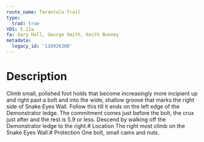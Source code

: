 ```yaml
---
route_name: Tarantula Trail
type:
  trad: true
YDS: 5.11a
fa: Gary Hall, George Smith, Keith Bunney
metadata:
  legacy_id: '110926300'
---
```

# Description
Climb small, polished foot holds that become increasingly more incipient up and right past a bolt and into the wide, shallow groove that marks the right side of Snake Eyes Wall. Follow this till it ends on the left edge of the Demonstrator ledge. The commitment comes just before the bolt, the crux just after and the rest is 5.9 or less. Descend by walking off the Demonstrator ledge to the right.# Location
The right most climb on the Snake Eyes Wall.# Protection
One bolt, small cams and nuts.